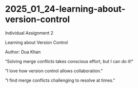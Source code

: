 # 2025_01_24-learning-about-version-control
Individual Assignment 2

Learning about Version Control


Author: Dua Khan

“Solving merge conflicts takes conscious effort, but I can do it!"

"I love how version control allows collaboration."

"I find merge conflicts challenging to resolve at times."

